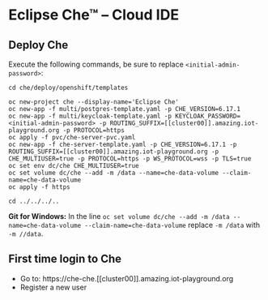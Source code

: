 # Eclipse Che™ – Cloud IDE

## Deploy Che

Execute the following commands, be sure to replace `<initial-admin-password>`:

    cd che/deploy/openshift/templates
    
    oc new-project che --display-name='Eclipse Che'
    oc new-app -f multi/postgres-template.yaml -p CHE_VERSION=6.17.1
    oc new-app -f multi/keycloak-template.yaml -p KEYCLOAK_PASSWORD=<initial-admin-password> -p ROUTING_SUFFIX=[[cluster00]].amazing.iot-playground.org -p PROTOCOL=https
    oc apply -f pvc/che-server-pvc.yaml
    oc new-app -f che-server-template.yaml -p CHE_VERSION=6.17.1 -p ROUTING_SUFFIX=[[cluster00]].amazing.iot-playground.org -p CHE_MULTIUSER=true -p PROTOCOL=https -p WS_PROTOCOL=wss -p TLS=true
    oc set env dc/che CHE_MULTIUSER=true
    oc set volume dc/che --add -m /data --name=che-data-volume --claim-name=che-data-volume
    oc apply -f https
    
    cd ../../../..

**Git for Windows:** In the line `oc set volume dc/che --add -m /data --name=che-data-volume --claim-name=che-data-volume` replace `-m /data` with `-m //data`.

## First time login to Che

  * Go to: https://che-che.[[cluster00]].amazing.iot-playground.org
  * Register a new user
